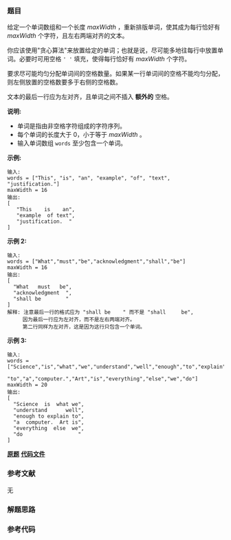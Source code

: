 ### 题目
给定一个单词数组和一个长度  _maxWidth_ ，重新排版单词，使其成为每行恰好有  _maxWidth_  个字符，且左右两端对齐的文本。

你应该使用"贪心算法"来放置给定的单词；也就是说，尽可能多地往每行中放置单词。必要时可用空格 `' '` 填充，使得每行恰好有 _maxWidth_
个字符。

要求尽可能均匀分配单词间的空格数量。如果某一行单词间的空格不能均匀分配，则左侧放置的空格数要多于右侧的空格数。

文本的最后一行应为左对齐，且单词之间不插入 **额外的** 空格。

**说明:**

  * 单词是指由非空格字符组成的字符序列。
  * 每个单词的长度大于 0，小于等于  _maxWidth_ 。
  * 输入单词数组 `words` 至少包含一个单词。

**示例:**

    
    
    输入:
    words = ["This", "is", "an", "example", "of", "text", "justification."]
    maxWidth = 16
    输出:
    [
       "This    is    an",
       "example  of text",
       "justification.  "
    ]
    

**示例  2:**

    
    
    输入:
    words = ["What","must","be","acknowledgment","shall","be"]
    maxWidth = 16
    输出:
    [
      "What   must   be",
      "acknowledgment  ",
      "shall be        "
    ]
    解释: 注意最后一行的格式应为 "shall be    " 而不是 "shall     be",
         因为最后一行应为左对齐，而不是左右两端对齐。       
         第二行同样为左对齐，这是因为这行只包含一个单词。
    

**示例  3:**

    
    
    输入:
    words = ["Science","is","what","we","understand","well","enough","to","explain",
             "to","a","computer.","Art","is","everything","else","we","do"]
    maxWidth = 20
    输出:
    [
      "Science  is  what we",
      "understand      well",
      "enough to explain to",
      "a  computer.  Art is",
      "everything  else  we",
      "do                  "
    ]
    

 **[原题](https://leetcode-cn.com/problems/text-justification/)**    **[代码文件]()**


### 参考文献
无

### 解题思路




### 参考代码

```go


```




